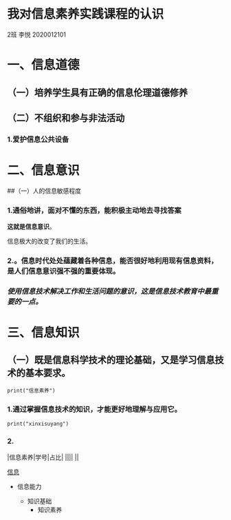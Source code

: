 # 我对信息素养实践课程的认识

2班 李悦 2020012101

# 一、**信息道德**

## （一）培养学生具有正确的信息伦理道德修养

## （二）不组织和参与非法活动

### 1.爱护信息公共设备

# 二、信息意识

##（一）人的信息敏感程度

### 1.通俗地讲，面对不懂的东西，能积极主动地去寻找答案 

**这就是信息意识**。

信息极大的改变了我们的生活。

### 2.。信息时代处处蕴藏着各种信息，能否很好地利用现有信息资料，是人们信息意识强不强的重要体现。

### *使用信息技术解决工作和生活问题的意识，这是信息技术教育中最重要的一点。*

# 三、信息知识

## （一）既是信息科学技术的理论基础，又是学习信息技术的基本要求。  

```
print("信息素养")
```

### 1.通过掌握信息技术的知识，才能更好地理解与应用它。

`print("xinxisuyang")`

### 2.

|信息素养|学号|占比|
||||
||

[信息](http://yingxin.hebtu.edu.cn/index.html)

- 信息能力

  + 知识基础
    * 知识素养

  













